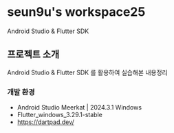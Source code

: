 # seun9u's workspace25
Android Studio & Flutter SDK


## 프로젝트 소개
Android Studio & Flutter SDK 를 활용하여 실습해본 내용정리


### 개발 환경
- Android Studio Meerkat | 2024.3.1 Windows
- Flutter_windows_3.29.1-stable
- https://dartpad.dev/
